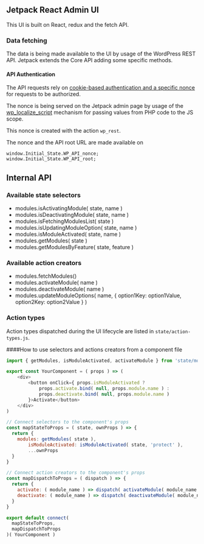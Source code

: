 
## Jetpack React Admin UI

This UI is built on React, redux and the fetch API.

### Data fetching

The data is being made available to the UI by usage of the WordPress REST API.
Jetpack extends the Core API adding some specific methods.

#### API Authentication

The API requests rely on [cookie-based authentication and a specific nonce](http://v2.wp-api.org/guide/authentication/#cookie-authentication)
for requests to be authorized.

The nonce is being served on the Jetpack admin page by usage of the [wp_localize_script](https://codex.wordpress.org/Function_Reference/wp_localize_script) mechanism for passing values from PHP code to the JS scope.

This nonce is created with the action `wp_rest`.

The nonce and the API root URL are made available on

```
window.Initial_State.WP_API_nonce;
window.Initial_State.WP_API_root;
```


## Internal API

### Available state selectors


* modules.isActivatingModule( state, name )
* modules.isDeactivatingModule( state, name )
* modules.isFetchingModulesList( state )
* modules.isUpdatingModuleOption( state, name )
* modules.isModuleActivated( state, name )
* modules.getModules( state )
* modules.getModulesByFeature( state, feature )


### Available action creators

* modules.fetchModules()
* modules.activateModule( name )
* modules.deactivateModule( name )
* modules.updateModuleOptions( name, { option1Key: option1Value, option2Key: option2Value } )

### Action types

Action types dispatched during the UI lifecycle are listed in `state/action-types.js`.

####How to use selectors and actions creators from a component file

```javascript
import { getModules, isModuleActivated, activateModule } from 'state/modules';

export const YourComponent = ( props ) => (
	<div>
		<button onClick={ props.isModuleActivated ?
			props.activate.bind( null, props.module.name ) :
			props.deactivate.bind( null, props.module.name )
		}>Activate</button>
	</div>
)

// Connect selectors to the component's props
const mapStateToProps = ( state, ownProps ) => {
  return {
    modules: getModules( state ),
		isModuleActivated: isModuleActivated( state, 'protect' ),
		...ownProps
  }
}

// Connect action creators to the component's props
const mapDispatchToProps = ( dispatch ) => {
  return {
    activate: ( module_name ) => dispatch( activateModule( module_name ) )
    deactivate: ( module_name ) => dispatch( deactivateModule( module_name ) )
  }
}

export default connect(
  mapStateToProps,
  mapDispatchToProps
)( YourComponent )
```
